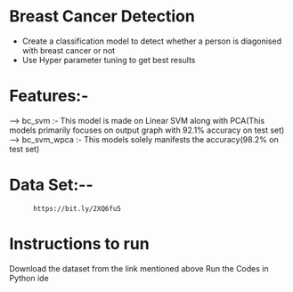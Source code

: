 # Breast Cancer Detection

* Create a classification model to detect whether a person is diagonised with breast cancer or not
* Use Hyper parameter tuning  to get best results

# Features:-
--> bc_svm :-
            This model is made on Linear SVM along with PCA(This models primarily focuses on output graph with 92.1% accuracy on test set)
--> bc_svm_wpca :- 
             This models solely manifests the accuracy(98.2% on test set)
             
# Data Set:--
          https://bit.ly/2XQ6fu5
          
# Instructions to run
  Download the dataset from the link mentioned above
  Run the Codes in Python ide
